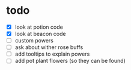 # todo

- [x] look at potion code
- [x] look at beacon code
- [ ] custom powers
- [ ] ask about wither rose buffs
- [ ] add tooltips to explain powers
- [ ] add pot plant flowers (so they can be found)
